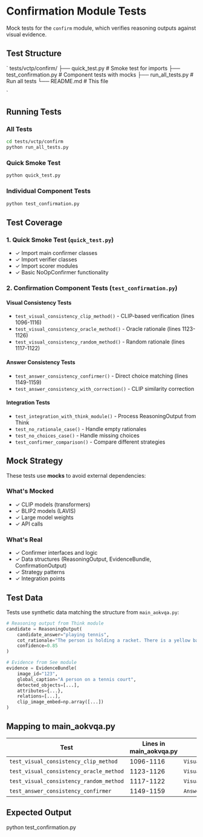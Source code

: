 # Confirmation Module Tests

Mock tests for the `confirm` module, which verifies reasoning outputs against visual evidence.

## Test Structure
`
tests/vctp/confirm/
├── quick_test.py # Smoke test for imports
├── test_confirmation.py # Component tests with mocks
├── run_all_tests.py # Run all tests
└── README.md # This file

`

## Running Tests

### All Tests
```bash
cd tests/vctp/confirm
python run_all_tests.py
```

### Quick Smoke Test
```bash
python quick_test.py
```

### Individual Component Tests
```bash
python test_confirmation.py
```

## Test Coverage

### 1. Quick Smoke Test (`quick_test.py`)
- ✓ Import main confirmer classes
- ✓ Import verifier classes
- ✓ Import scorer modules
- ✓ Basic NoOpConfirmer functionality

### 2. Confirmation Component Tests (`test_confirmation.py`)

#### Visual Consistency Tests
- `test_visual_consistency_clip_method()` - CLIP-based verification (lines 1096-1116)
- `test_visual_consistency_oracle_method()` - Oracle rationale (lines 1123-1126)
- `test_visual_consistency_random_method()` - Random rationale (lines 1117-1122)

#### Answer Consistency Tests
- `test_answer_consistency_confirmer()` - Direct choice matching (lines 1149-1159)
- `test_answer_consistency_with_correction()` - CLIP similarity correction

#### Integration Tests
- `test_integration_with_think_module()` - Process ReasoningOutput from Think
- `test_no_rationale_case()` - Handle empty rationales
- `test_no_choices_case()` - Handle missing choices
- `test_confirmer_comparison()` - Compare different strategies

## Mock Strategy

These tests use **mocks** to avoid external dependencies:

### What's Mocked
- ✓ CLIP models (transformers)
- ✓ BLIP2 models (LAVIS)
- ✓ Large model weights
- ✓ API calls

### What's Real
- ✓ Confirmer interfaces and logic
- ✓ Data structures (ReasoningOutput, EvidenceBundle, ConfirmationOutput)
- ✓ Strategy patterns
- ✓ Integration points

## Test Data

Tests use synthetic data matching the structure from `main_aokvqa.py`:

```python
# Reasoning output from Think module
candidate = ReasoningOutput(
    candidate_answer="playing tennis",
    cot_rationale="The person is holding a racket. There is a yellow ball.",
    confidence=0.85
)

# Evidence from See module
evidence = EvidenceBundle(
    image_id="123",
    global_caption="A person on a tennis court",
    detected_objects=[...],
    attributes={...},
    relations=[...],
    clip_image_embed=np.array([...])
)
```

## Mapping to main_aokvqa.py

| Test | Lines in main_aokvqa.py | Confirmer | Method |
|------|------------------------|-----------|--------|
| `test_visual_consistency_clip_method` | 1096-1116 | `VisualConsistencyConfirmer` | `"clip"` |
| `test_visual_consistency_oracle_method` | 1123-1126 | `VisualConsistencyConfirmer` | `"oracle"` |
| `test_visual_consistency_random_method` | 1117-1122 | `VisualConsistencyConfirmer` | `"random"` |
| `test_answer_consistency_confirmer` | 1149-1159 | `AnswerConsistencyConfirmer` | - |

## Expected Output
python test_confirmation.py